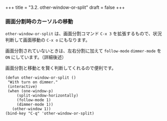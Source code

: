 +++
title = "3.2. other-window-or-split"
draft = false
+++
### 画面分割時のカーソルの移動
`other-window-or-split` は、画面分割コマンド `C-x 3` を拡張するもので、状況判断して画面移動の `C-x o` にもなります。

画面分割されていないときは、左右分割に加えて `follow-mode` `dimmer-mode` を `ON` にしています。（詳細後述）

画面分割と移動とを賢く判断してくれるので便利です。

```elisp
(defun other-window-or-split ()
 "With turn on dimmer."
 (interactive)
 (when (one-window-p)
	 (split-window-horizontally)
	 (follow-mode 1)
	 (dimmer-mode 1))
   (other-window 1))
(bind-key "C-q" 'other-window-or-split)
```
